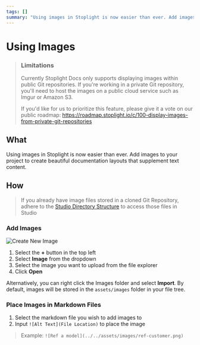 ```yaml
---
tags: []
summary: "Using images in Stoplight is now easier than ever. Add images to your project to create beautiful documentation layouts that supplement text content."
---
```


# Using Images

<!-- theme: warning -->

> ### Limitations
>
> Currently Stoplight Docs only supports displaying images within public Git repositories. If you're working in a private Git repository, you'll need to host the images on a public cloud service such as Imgur or Amazon S3.
>
> If you'd like for us to prioritize this feature, please give it a vote on our public roadmap: https://roadmap.stoplight.io/c/100-display-images-from-private-git-repositories

## What

Using images in Stoplight is now easier than ever. Add images to your project to create beautiful documentation layouts that supplement text content.

## How

> If you already have image files stored in a cloned Git Repository, adhere to the [Studio Directory Structure](02-directory-structure.md) to access those files in Studio

### Add Images

![Create New Image](../../assets/images/images.png)

1. Select the **+** button in the top left
2. Select **Image** from the dropdown
3. Select the image you want to upload from the file explorer
4. Click **Open**

Alternatively, you can right click the Images folder and select **Import**. By default, images will be stored in the `assets/images` folder in your file tree.

### Place Images in Markdown Files

1. Select the markdown file you wish to add images to
2. Input `![Alt Text](File Location)` to place the image

> Example: `![Ref a model](../../assets/images/ref-customer.png)`
